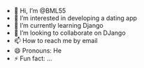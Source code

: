 - 👋 Hi, I’m @BML55
- 👀 I’m interested in developing a dating app
- 🌱 I’m currently learning Django
- 💞️ I’m looking to collaborate on DJango
- 📫 How to reach me by email
- 😄 Pronouns: He
- ⚡ Fun fact: ...

<!---
BML55/BML55 is a ✨ special ✨ repository because its `README.md` (this file) appears on your GitHub profile.
You can click the Preview link to take a look at your changes.
--->
